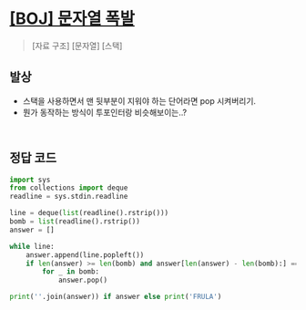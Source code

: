 # [[BOJ] 문자열 폭발](https://www.acmicpc.net/problem/9935)

> [자료 구조] [문자열] [스택]

## 발상

- 스택을 사용하면서 맨 뒷부분이 지워야 하는 단어라면 pop 시켜버리기.
- 뭔가 동작하는 방식이 투포인터랑 비슷해보이는..?

## <br>정답 코드

```python
import sys
from collections import deque
readline = sys.stdin.readline

line = deque(list(readline().rstrip()))
bomb = list(readline().rstrip())
answer = []

while line:
    answer.append(line.popleft())
    if len(answer) >= len(bomb) and answer[len(answer) - len(bomb):] == bomb:
        for _ in bomb:
            answer.pop()

print(''.join(answer)) if answer else print('FRULA')

```
